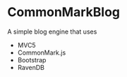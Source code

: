 CommonMarkBlog
==============

A simple blog engine that uses
- MVC5
- CommonMark.js
- Bootstrap
- RavenDB
